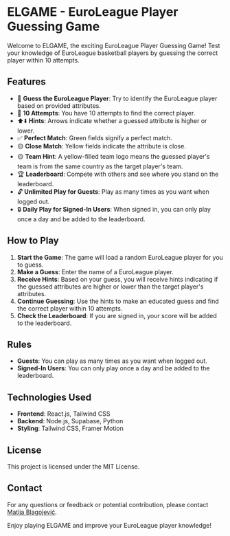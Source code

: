 # ELGAME - EuroLeague Player Guessing Game

Welcome to ELGAME, the exciting EuroLeague Player Guessing Game! Test your knowledge of EuroLeague basketball players by guessing the correct player within 10 attempts.

## Features

- 🎯 **Guess the EuroLeague Player**: Try to identify the EuroLeague player based on provided attributes.
- 🏀 **10 Attempts**: You have 10 attempts to find the correct player.
- ⬆️⬇️ **Hints**: Arrows indicate whether a guessed attribute is higher or lower.
- ✅ **Perfect Match**: Green fields signify a perfect match.
- 🟡 **Close Match**: Yellow fields indicate the attribute is close.
- 🟡 **Team Hint**: A yellow-filled team logo means the guessed player's team is from the same country as the target player's team.
- 🏆 **Leaderboard**: Compete with others and see where you stand on the leaderboard.
- 🔓 **Unlimited Play for Guests**: Play as many times as you want when logged out.
- 🔒 **Daily Play for Signed-In Users**: When signed in, you can only play once a day and be added to the leaderboard.

## How to Play

1. **Start the Game**: The game will load a random EuroLeague player for you to guess.
2. **Make a Guess**: Enter the name of a EuroLeague player.
3. **Receive Hints**: Based on your guess, you will receive hints indicating if the guessed attributes are higher or lower than the target player's attributes.
4. **Continue Guessing**: Use the hints to make an educated guess and find the correct player within 10 attempts.
5. **Check the Leaderboard**: If you are signed in, your score will be added to the leaderboard.

## Rules

- **Guests**: You can play as many times as you want when logged out.
- **Signed-In Users**: You can only play once a day and be added to the leaderboard.


## Technologies Used

- **Frontend**: React.js, Tailwind CSS
- **Backend**: Node.js, Supabase, Python
- **Styling**: Tailwind CSS, Framer Motion


## License

This project is licensed under the MIT License.


## Contact

For any questions or feedback or potential contribution, please contact [Matija Blagojević](mailto:matijablagojevic.bl@gmail.com).

Enjoy playing ELGAME and improve your EuroLeague player knowledge!
